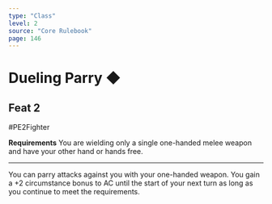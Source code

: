 ```yaml
---
type: "Class"
level: 2
source: "Core Rulebook"
page: 146
---
```

# Dueling Parry ◆
## Feat 2
#PE2Fighter

**Requirements** You are wielding only a single one-handed melee weapon and have your other hand or hands free.

---
You can parry attacks against you with your one-handed weapon. You gain a +2 circumstance bonus to AC until the start of your next turn as long as you continue to meet the requirements.